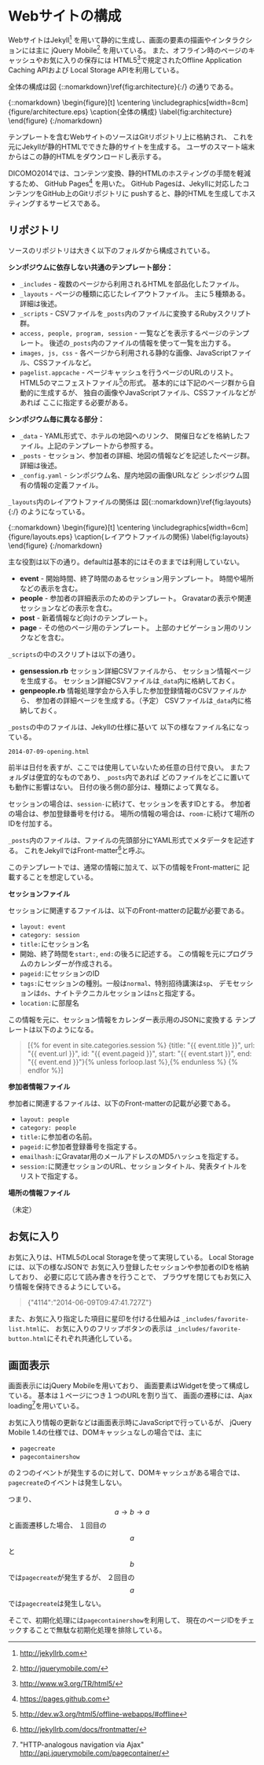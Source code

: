 # Webサイトの構成

WebサイトはJekyll[^jekyll]
を用いて静的に生成し、画面の要素の描画やインタラクションには主に
jQuery Mobile[^jquerymobile]
を用いている。
また、オフライン時のページのキャッシュやお気に入りの保存には
HTML5[^html5]で規定されたOffline Application Caching APIおよび
Local Storage APIを利用している。

[^jekyll]: http://jekyllrb.com
[^jquerymobile]: http://jquerymobile.com/
[^html5]: http://www.w3.org/TR/html5/

全体の構成は図
{::nomarkdown}\ref{fig:architecture}{:/}
の通りである。

{::nomarkdown}
\begin{figure}[t]
\centering
\includegraphics[width=8cm]{figure/architecture.eps}
\caption{全体の構成}
\label{fig:architecture}
\end{figure}
{:/nomarkdown}

テンプレートを含むWebサイトのソースはGitリポジトリ上に格納され、
これを元にJekyllが静的HTMLでできた静的サイトを生成する。
ユーザのスマート端末からはこの静的HTMLをダウンロードし表示する。

DICOMO2014では、コンテンツ変換、静的HTMLのホスティングの手間を軽減するため、
GitHub Pages[^pages]
を用いた。
GitHub Pagesは、Jekyllに対応したコンテンツをGitHub上のGitリポジトリに
pushすると、静的HTMLを生成してホスティングするサービスである。

[^pages]: https://pages.github.com

## リポジトリ

ソースのリポジトリは大きく以下のフォルダから構成されている。

**シンポジウムに依存しない共通のテンプレート部分：**

- `_includes` - 複数のページから利用されるHTMLを部品化したファイル。
- `_layouts` - ページの種類に応じたレイアウトファイル。
  主に５種類ある。詳細は後述。
- `_scripts` - CSVファイルを`_posts`内のファイルに変換するRubyスクリプト群。
- `access, people, program, session` -
  一覧などを表示するページのテンプレート。
  後述の`_posts`内のファイルの情報を使って一覧を出力する。
- `images, js, css` -
  各ページから利用される静的な画像、JavaScriptファイル、CSSファイルなど。
- `pagelist.appcache` -
  ページキャッシュを行うページのURLのリスト。
  HTML5のマニフェストファイル[^manifest]の形式。
  基本的には下記のページ群から自動的に生成するが、
  独自の画像やJavaScriptファイル、CSSファイルなどがあれば
  ここに指定する必要がある。

[^manifest]: http://dev.w3.org/html5/offline-webapps/#offline

**シンポジウム毎に異なる部分：**

- `_data` - YAML形式で、ホテルの地図へのリンク、
  開催日などを格納したファイル。上記のテンプレートから参照する。
- `_posts` - セッション、参加者の詳細、地図の情報などを記述したページ群。
  詳細は後述。
- `_config.yaml` - シンポジウム名、屋内地図の画像URLなど
  シンポジウム固有の情報の定義ファイル。

`_layouts`内のレイアウトファイルの関係は
図{::nomarkdown}\ref{fig:layouts}{:/}
のようになっている。

{::nomarkdown}
\begin{figure}[t]
\centering
\includegraphics[width=6cm]{figure/layouts.eps}
\caption{レイアウトファイルの関係}
\label{fig:layouts}
\end{figure}
{:/nomarkdown}

主な役割は以下の通り。defaultは基本的にはそのままでは利用していない。

- **event** - 開始時間、終了時間のあるセッション用テンプレート。
  時間や場所などの表示を含む。
- **people** - 参加者の詳細表示のためのテンプレート。
  Gravatarの表示や関連セッションなどの表示を含む。
- **post** - 新着情報など向けのテンプレート。
- **page** - その他のページ用のテンプレート。
  上部のナビゲーション用のリンクなどを含む。

`_scripts`の中のスクリプトは以下の通り。

- **gensession.rb** セッション詳細CSVファイルから、
  セッション情報ページを生成する。
  セッション詳細CSVファイルは`_data`内に格納しておく。
- **genpeople.rb** 情報処理学会から入手した参加登録情報のCSVファイルから、
  参加者の詳細ページを生成する。（予定）
  CSVファイルは`_data`内に格納しておく。

`_posts`の中のファイルは、Jekyllの仕様に基いて
以下の様なファイル名になっている。

    2014-07-09-opening.html

前半は日付を表すが、ここでは使用していないため任意の日付で良い。
またフォルダは便宜的なものであり、`_posts`内であれば
どのファイルをどこに置いても動作に影響はない。
日付の後ろ側の部分は、種類によって異なる。

セッションの場合は、`session-`に続けて、セッションを表すIDとする。
参加者の場合は、参加登録番号を付ける。
場所の情報の場合は、`room-`に続けて場所のIDを付加する。

`_posts`内のファイルは、ファイルの先頭部分にYAML形式でメタデータを記述する。
これをJekyllではFront-matter[^frontmatter]と呼ぶ。

[^frontmatter]: http://jekyllrb.com/docs/frontmatter/

このテンプレートでは、通常の情報に加えて、以下の情報をFront-matterに
記載することを想定している。

**セッションファイル**

セッションに関連するファイルは、以下のFront-matterの記載が必要である。

- `layout: event`
- `category: session`
- `title:`にセッション名
- 開始、終了時間を`start:`, `end:`の後ろに記述する。
  この情報を元にプログラムのカレンダーが作成される。
- `pageid:`にセッションのID
- `tags:`にセッションの種別。一般は`normal`、特別招待講演は`sp`、
  デモセッションは`ds`、ナイトテクニカルセッションは`ns`と指定する。
- `location:`に部屋名

この情報を元に、セッション情報をカレンダー表示用のJSONに変換する
テンプレートは以下のようになる。

> [{% for event in site.categories.session %}
> {title: "{{ event.title }}", url: "{{ event.url }}", id: "{{ event.pageid }}", start: "{{ event.start }}", end: "{{ event.end }}"}{% unless forloop.last %},{% endunless %}
> {% endfor %}]

**参加者情報ファイル**

参加者に関連するファイルは、以下のFront-matterの記載が必要である。

- `layout: people`
- `category: people`
- `title:`に参加者の名前。
- `pageid:`に参加者登録番号を指定する。
- `emailhash:`にGravatar用のメールアドレスのMD5ハッシュを指定する。
- `session:`に関連セッションのURL、セッションタイトル、発表タイトルを
  リストで指定する。

**場所の情報ファイル**

（未定）

## お気に入り

お気に入りは、HTML5のLocal Storageを使って実現している。
Local Storageには、以下の様なJSONで
お気に入り登録したセッションや参加者のIDを格納しており、
必要に応じて読み書きを行うことで、
ブラウザを閉じてもお気に入り情報を保持できるようにしている。

> {"4114":"2014-06-09T09:47:41.727Z"}

また、お気に入り指定した項目に星印を付ける仕組みは
`_includes/favorite-list.html`に、
お気に入りのフリップボタンの表示は
`_includes/favorite-button.html`にそれぞれ共通化している。

## 画面表示

画面表示にはjQuery Mobileを用いており、
画面要素はWidgetを使って構成している。
基本は１ページにつき１つのURLを割り当て、
画面の遷移には、Ajax loading[^ajax]を用いている。

[^ajax]: "HTTP-analogous navigation via Ajax" http://api.jquerymobile.com/pagecontainer/

お気に入り情報の更新などは画面表示時にJavaScriptで行っているが、
jQuery Mobile 1.4の仕様では、DOMキャッシュなしの場合では、主に

* `pagecreate`
* `pagecontainershow`

の２つのイベントが発生するのに対して、DOMキャッシュがある場合では、
`pagecreate`のイベントは発生しない。

つまり、$$a \rightarrow b \rightarrow a$$ と画面遷移した場合、
１回目の$$a$$と$$b$$では`pagecreate`が発生するが、
２回目の$$a$$では`pagecreate`は発生しない。

そこで、初期化処理には`pagecontainershow`を利用して、
現在のページIDをチェックすることで無駄な初期化処理を排除している。
